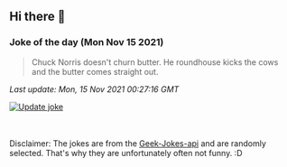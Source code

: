 ## Hi there 👋

### Joke of the day (Mon Nov 15 2021)
<!-- joke -->
>Chuck Norris doesn't churn butter. He roundhouse kicks the cows and the butter comes straight out.
<!-- /joke -->

*Last update: Mon, 15 Nov 2021 00:27:16 GMT*

[![Update joke](https://github.com/nclskfm/nclskfm/actions/workflows/joke.yml/badge.svg)](https://github.com/nclskfm/nclskfm/actions/workflows/joke.yml)

<br><br>
Disclaimer: The jokes are from the [Geek-Jokes-api](https://github.com/sameerkumar18/geek-joke-api) and are randomly selected. That's why they are unfortunately often not funny. :D
